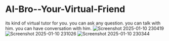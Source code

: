 # AI-Bro--Your-Virtual-Friend
its kind of virtual tutor for you. you can ask any question. you can talk with him. you can have conversation with him.
![Screenshot 2025-01-10 230419](https://github.com/user-attachments/assets/50cc616a-0fb4-43f1-879c-9d322c2dac92)
![Screenshot 2025-01-10 231026](https://github.com/user-attachments/assets/4260639f-264b-4284-85eb-76f5e7654601)
![Screenshot 2025-01-10 230344](https://github.com/user-attachments/assets/f0b5dc27-8777-425e-8b50-1d82bb4c34b7)
